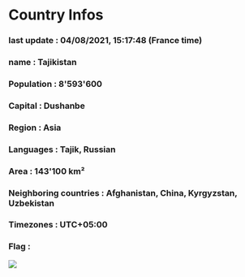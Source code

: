 # Country  Infos
### last update : 04/08/2021, 15:17:48 (France time)

### name : Tajikistan
### Population : 8'593'600
### Capital : Dushanbe
### Region : Asia
### Languages : Tajik, Russian
### Area : 143'100 km²
### Neighboring countries : Afghanistan, China, Kyrgyzstan, Uzbekistan
### Timezones : UTC+05:00

### Flag :
![](https://restcountries.eu/data/tjk.svg)